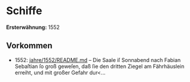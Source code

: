 # Schiffe

**Ersterwähnung:** 1552

## Vorkommen
- 1552: [jahre/1552/README.md](../jahre/1552/README.md) – Die Saale iſ Sonnabend nach Fabian Sebaſtian ſo
groß geweſen, daß ſie den dritten Ziegel am Fährhäuslein
erreiht, und mit großer Gefahr dur<...
